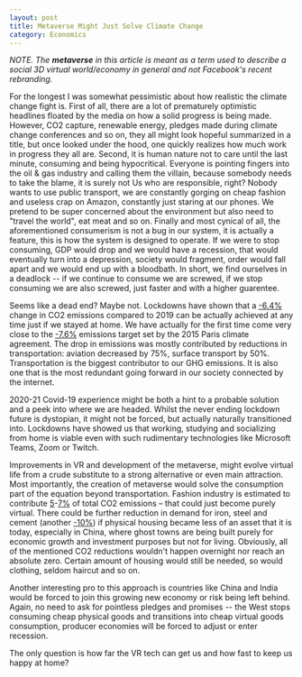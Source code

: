 ```yaml
---
layout: post
title: Metaverse Might Just Solve Climate Change
category: Economics
---
```


_NOTE. The **metaverse** in this article is meant as a term used to describe a social 3D virtual world/economy in general and not Facebook's recent rebranding._


For the longest I was somewhat pessimistic about how realistic the climate change fight is. First of all, there are a lot of prematurely optimistic headlines floated by the media on how a solid progress is being made. However, CO2 capture, renewable energy, pledges made during climate change conferences and so on, they all might look hopeful summarized in a title, but once looked under the hood, one quickly realizes how much work in progress they all are. Second, it is human nature not to care until the last minute, consuming and being hypocritical. Everyone is pointing fingers into the oil & gas industry and calling them the villain, because somebody needs to take the blame, it is surely not Us who are responsible, right? Nobody wants to use public transport, we are constantly gorging on cheap fashion and useless crap on Amazon, constantly just staring at our phones. We pretend to be super concerned about the environment but also need to "travel the world", eat meat and so on. Finally and most cynical of all, the aforementioned consumerism is not a bug in our system, it is actually a feature, this is how the system is designed to operate. If we were to stop consuming, GDP would drop and we would have a recession, that would eventually turn into a depression, society would fragment, order would fall apart and we would end up with a bloodbath. In short, we find ourselves in a deadlock -- if we continue to consume we are screwed, if we stop consuming we are also screwed, just faster and with a higher guarentee.

Seems like a dead end? Maybe not. Lockdowns have shown that a [-6.4%](https://www.nature.com/articles/d41586-021-00090-3) change in CO2 emissions compared to 2019 can be actually achieved at any time just if we stayed at home. We have actually for the first time come very close to the [-7.6%](https://www.nature.com/articles/d41586-021-00090-3) emissions target set by the 2015 Paris climate agreement. The drop in emissions was mostly contributed by reductions in transportation: aviation decreased by 75%, surface transport by 50%. Transportation is the biggest contributor to our GHG emissions. It is also one that is the most redundant going forward in our society connected by the internet. 

2020-21 Covid-19 experience might be both a hint to a probable solution and a peek into where we are headed. Whilst the never ending lockdown future is dystopian, it might not be forced, but actually naturally transitioned into. Lockdowns have showed us that working, studying and socializing from home is viable even with such rudimentary technologies like Microsoft Teams, Zoom or Twitch. 

 Improvements in VR and development of the metaverse, might evolve virtual life from a crude substitute to a strong alternative or even main attraction. Most importantly, the creation of metaverse would solve the consumption part of the equation beyond transportation. Fashion industry is estimated to contribute [5](https://www.nature.com/articles/s41558-017-0058-9)-[7%]((https://quantis-intl.com/report/measuring-fashion-report/)) of total CO2 emissions – that could just become purely virtual. There could be further reduction in demand for iron, steel and cement (another [-10%](https://ourworldindata.org/emissions-by-sector)) if physical housing became less of an asset that it is today, especially in China, where ghost towns are being built purely for economic growth and investment purposes but not for living. Obviously, all of the mentioned CO2 reductions wouldn't happen overnight nor reach an absolute zero. Certain amount of housing would still be needed, so would clothing, seldom haircut and so on.

Another interesting pro to this approach is countries like China and India would be forced to join this growing new economy or risk being left behind. Again, no need to ask for pointless pledges and promises -- the West stops consuming cheap physical goods and transitions into cheap virtual goods consumption, producer economies will be forced to adjust or enter recession.
 
The only question is how far the VR tech can get us and how fast to keep us happy at home?
